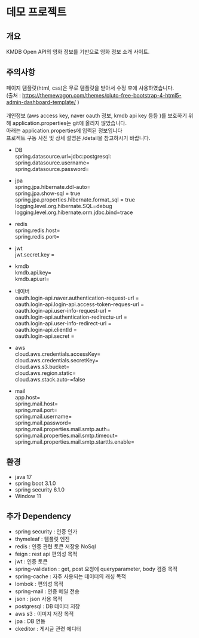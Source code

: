 # 데모 프로젝트

## 개요
KMDB Open API의 영화 정보를 기반으로 영화 정보 소개 사이트.

## 주의사항
페이지 템플릿(html, css)은 무료 템플릿을 받아서 수정 후에 사용하였습니다.<br/>
(출처 : https://themewagon.com/themes/pluto-free-bootstrap-4-html5-admin-dashboard-template/ ) <br/>
<br/>
개인정보 (aws access key, naver oauth 정보, kmdb api key 등등 )를 보호하기 위해 application.properties는 git에 올리지 않았습니다.<br/>
아래는 application.properties에 입력된 정보입니다<br/>
프로젝트 구동 사진 및 상세 설명은 /detail을 참고하시기 바랍니다.

 - DB <br/>
spring.datasource.url=jdbc:postgresql: <br/>
spring.datasource.username= <br/>
spring.datasource.password= <br/>

 - jpa <br/>
spring.jpa.hibernate.ddl-auto= <br/>
spring.jpa.show-sql = true <br/>
spring.jpa.properties.hibernate.format_sql = true <br/>
logging.level.org.hibernate.SQL=debug <br/>
logging.level.org.hibernate.orm.jdbc.bind=trace <br/>

- redis <br/>
spring.redis.host= <br/>
spring.redis.port= <br/>

- jwt <br/>
jwt.secret.key = <br/>

- kmdb <br/>
kmdb.api.key= <br/>
kmdb.api.url= <br/>

- 네이버 <br/>
oauth.login-api.naver.authentication-request-url = <br/>
oauth.login-api.login-api.access-token-reques-url = <br/>
oauth.login-api.user-info-request-url = <br/>
oauth.login-api.authentication-redirectu-url = <br/>
oauth.login-api.user-info-redirect-url = <br/>
oauth.login-api.clientId = <br/>
oauth.login-api.secret = <br/>

- aws <br/>
cloud.aws.credentials.accessKey= <br/>
cloud.aws.credentials.secretKey= <br/>
cloud.aws.s3.bucket= <br/>
cloud.aws.region.static= <br/>
cloud.aws.stack.auto-=false

- mail <br/>
app.host=<br/>
spring.mail.host=<br/>
spring.mail.port=<br/>
spring.mail.username=<br/>
spring.mail.password=<br/>
spring.mail.properties.mail.smtp.auth=<br/>
spring.mail.properties.mail.smtp.timeout=<br/>
spring.mail.properties.mail.smtp.starttls.enable=<br/>

## 환경
 - java 17
 - spring boot 3.1.0
 - spring security 6.1.0
 - Window 11

## 추가 Dependency 
 - spring security : 인증 인가
 - thymeleaf : 템플릿 엔진
 - redis : 인증 관련 토큰 저장용 NoSql
 - feign : rest api 편의성 목적
 - jwt : 인증 토큰
 - spring-validation : get, post 요청에 queryparameter, body 검증 목적
 - spring-cache : 자주 사용되는 데이터의 캐싱 목적
 - lombok : 편의성 목적
 - spring-mail : 인증 메일 전송
 - json : json 사용 목적 
 - postgresql : DB 데이터 저장
 - aws s3 : 이미지 저장 목적
 - jpa : DB 연동
 - ckeditor : 게시글 관련 에디터
 
